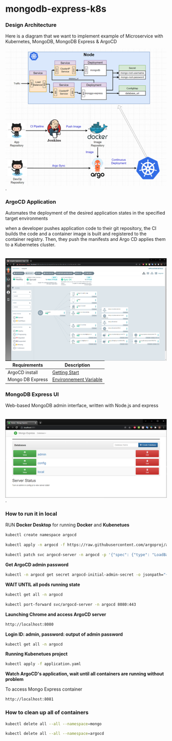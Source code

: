 # mongodb-express-k8s

<h3>Design Architecture </h3>
<p>Here is a diagram that we want to implement example of Microservice with Kubernetes, MongoDB, MongoDB Express & ArgoCD</p>
<img src="images/design-architecture.png"
     alt="Markdown Monster icon"
     style="float: left; margin-right: 10px;" />
<p>.</p>
<h3>ArgoCD Application </h3>
<p>Automates the deployment of the desired application states in the specified target environments</p>
<p>when a developer pushes application code to their git repository, the CI builds the code and a container image is built and registered to the container registry. Then, they push the manifests and Argo CD applies them to a Kubernetes cluster.</p>
<img src="images/argocd-application.png"
     alt="Markdown Monster icon"
     style="float: left; margin-right: 10px; margin-top: 20px;" />

| Requirements      | Description |
| ---- | --- |
| ArgoCD install          | [Getting Start](https://argo-cd.readthedocs.io/en/stable/getting_started/)       |
| Mongo DB Express        | [ Environnement Variable](https://github.com/mongo-express/mongo-express)        |
<h3>MongoDB Express UI </h3>
<p></p>
<p>Web-based MongoDB admin interface, written with Node.js and express</p>
<img src="images/mongoDB-express.png"
     alt="Markdown Monster icon"
     style="float: left; margin-right: 10px; margin-top: 20px;" />
<p>.</p>
<h3>   </h3>
<h3> How to run it in local </h3>

<p>RUN <b>Docker Desktop</b> for running <b>Docker</b> and <b>Kubenetues</b></p>

```bash
kubectl create namespace argocd
```
```bash
kubectl apply -n argocd -f https://raw.githubusercontent.com/argoproj/argo-cd/stable/manifests/install.yaml
```

```bash
kubectl patch svc argocd-server -n argocd -p '{"spec": {"type": "LoadBalancer"}}'
```

<p><b>Get ArgoCD admin password</b></p>

```bash
kubectl -n argocd get secret argocd-initial-admin-secret -o jsonpath="{.data.password}" | base64 -d; echo
```
<p><b>WAIT UNTIL all pods running state</b></p>

```bash
kubectl get all -n argocd
```
```bash
kubectl port-forward svc/argocd-server -n argocd 8080:443
```
<p><b>Launching Chrome and access ArgoCD server</b></p>

```bash
http://localhost:8080
```
<p><b>Login ID: admin, password: output of admin password</b></p>

```bash
kubectl get all -n argocd
```
<p><b>Running Kubenetues project</b></p>

```bash
kubectl apply -f application.yaml
```

<p><b>Watch ArgoCD's application, wait until all containers are running without problem</b></p>
<p>To access Mongo Express container</p>

```bash
http://localhost:8081
```

<h3> How to clean up all of containers</h3>

```bash
kubectl delete all --all --namespace=mongo
```
```bash
kubectl delete all --all --namespace=argocd
```
